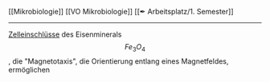 [[Mikrobiologie]] [[VO Mikrobiologie]] [[✒ Arbeitsplatz/1. Semester]]

---

[Zelleinschlüsse](Biologie-Bachelor/Mikrobiologie/Prokaryoten/Bakterien/Zelleinschlüsse.md) des Eisenminerals $$ Fe_3O_4 $$, die "Magnetotaxis", die Orientierung entlang eines Magnetfeldes, ermöglichen